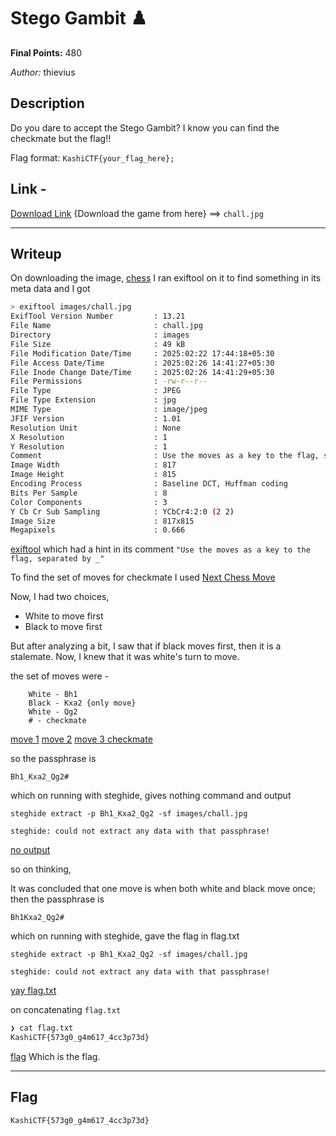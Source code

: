 # Stego Gambit ♟️

**Final Points:** 480

*Author:* thievius

## Description
Do you dare to accept the Stego Gambit? I know you can find the checkmate but the flag!!


Flag format: `KashiCTF{your_flag_here};`

## Link -
 [Download Link](https://kashictf.iitbhucybersec.in/files/3a060c635d4403b0a30c877d46486899/chall.jpg?token=eyJ1c2VyX2lkIjo5LCJ0ZWFtX2lkIjoxMSwiZmlsZV9pZCI6MTd9.Z77Z2Q.ba_5ZTQraD5bETFN11SQzVO1fn0) {Download the game from here} ==> `chall.jpg`

----
## Writeup

On downloading the image, 
[chess](images/chall.jpg)
I ran exiftool on it to find something in its meta data and I got
```bash
> exiftool images/chall.jpg
ExifTool Version Number         : 13.21
File Name                       : chall.jpg
Directory                       : images
File Size                       : 49 kB
File Modification Date/Time     : 2025:02:22 17:44:18+05:30
File Access Date/Time           : 2025:02:26 14:41:27+05:30
File Inode Change Date/Time     : 2025:02:26 14:41:29+05:30
File Permissions                : -rw-r--r--
File Type                       : JPEG
File Type Extension             : jpg
MIME Type                       : image/jpeg
JFIF Version                    : 1.01
Resolution Unit                 : None
X Resolution                    : 1
Y Resolution                    : 1
Comment                         : Use the moves as a key to the flag, separated by _
Image Width                     : 817
Image Height                    : 815
Encoding Process                : Baseline DCT, Huffman coding
Bits Per Sample                 : 8
Color Components                : 3
Y Cb Cr Sub Sampling            : YCbCr4:2:0 (2 2)
Image Size                      : 817x815
Megapixels                      : 0.666
```
[exiftool](images/exiftool.png)
which had a hint in its comment
` "Use the moves as a key to the flag, separated by _" `

To find the set of moves for checkmate I used [Next Chess Move](https://nextchessmove.com/?fen=8/8/2Q5/3B4/1KP5/8/NkP5/2R5%20w%20-%20-%200%201)

Now, I had two choices,
- White to move first
- Black to move first

But after analyzing a bit, I saw that if black moves first, then it is a stalemate. Now, I knew that it was white's turn to move.

the set of moves were -
```
    White - Bh1
    Black - Kxa2 {only move}
    White - Qg2
    # - checkmate
```
[move 1](images/2.png)
[move 2](images/3.png)
[move 3 checkmate](images/checkmate.png)

so the passphrase is
```
Bh1_Kxa2_Qg2#
```
which on running with steghide, gives nothing
command and output
```
steghide extract -p Bh1_Kxa2_Qg2 -sf images/chall.jpg

steghide: could not extract any data with that passphrase!
```
[no output](images/no.png)

so on thinking,

It was concluded that one move is when both white and black move once;
then the passphrase is
```
Bh1Kxa2_Qg2#
```
which on running with steghide, gave the flag in flag.txt
```
steghide extract -p Bh1_Kxa2_Qg2 -sf images/chall.jpg

steghide: could not extract any data with that passphrase!
```
[yay flag.txt](images/flagtxt.png)

on concatenating `flag.txt`
```bash
❯ cat flag.txt
KashiCTF{573g0_g4m617_4cc3p73d}
```
[flag](images/flag.png)
Which is the flag.


---
## Flag

```
KashiCTF{573g0_g4m617_4cc3p73d}
```                 
